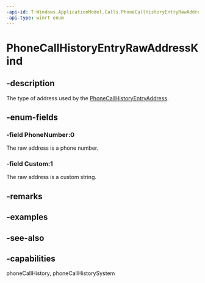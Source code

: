 ```yaml
---
-api-id: T:Windows.ApplicationModel.Calls.PhoneCallHistoryEntryRawAddressKind
-api-type: winrt enum
---
```


<!-- Enumeration syntax
public enum Windows.ApplicationModel.Calls.PhoneCallHistoryEntryRawAddressKind : int
-->

# PhoneCallHistoryEntryRawAddressKind

## -description
The type of address used by the [PhoneCallHistoryEntryAddress](phonecallhistoryentryaddress.md).

## -enum-fields
### -field PhoneNumber:0
The raw address is a phone number.

### -field Custom:1
The raw address is a custom string.


## -remarks

## -examples

## -see-also
## -capabilities
phoneCallHistory, phoneCallHistorySystem
